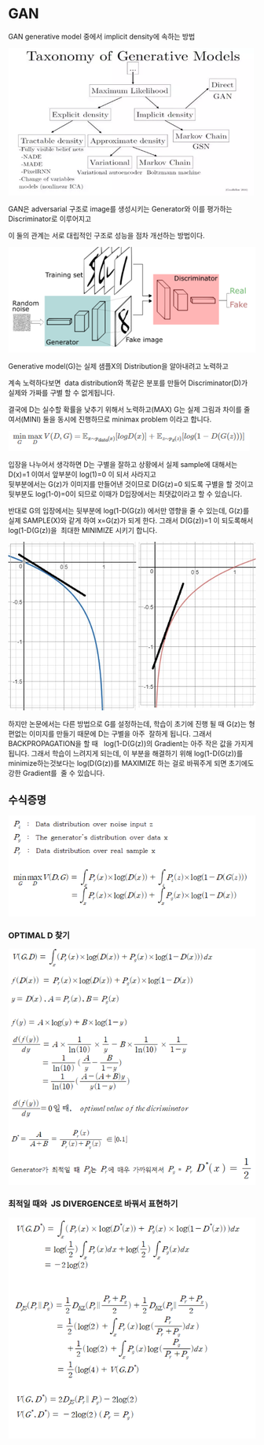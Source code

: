 # GAN
GAN generative model 중에서 implicit density에 속하는 방법

<img src="./img/GAN_TAXONOMY.png" width="500" height="300">

GAN은 adversarial 구조로 image를 생성시키는 Generator와 이를 평가하는 Discriminator로 이루어지고 

이 둘의 관계는 서로 대립적인 구조로 성능을 점차 개선하는 방법이다.

![](img/adversarial2.PNG)

Generative model(G)는 실제 샘플X의 Distribution을 알아내려고 노력하고 

계속 노력하다보면  data distribution와 똑같은 분포를 만들어 Discriminator(D)가 실제와 가짜를 구별 할 수 없게됩니다.

결국에  D는 실수할 확률을 낮추기 위해서 노력하고(MAX) G는 실제 그림과 차이를 줄여서(MINI) 둘을 동시에 진행하므로  minimax problem 이라고 합니다.

![](img/minimax.PNG)

입장을 나누어서 생각하면 D는 구별을 잘하고 상황에서 실제 sample에 대해서는 D(x)=1 이여서 앞부분이 log(1)=0 이 되서 사라지고  
뒷부분에서는 G(z)가 이미지를 만들어낸 것이므로 D(G(z)=0 되도록 구별을 할 것이고 뒷부분도 log(1-0)=0이 되므로 이때가 D입장에서는 최댓값이라고 할 수 있습니다.

반대로 G의 입장에서는 뒷부분에 log(1-D(G(z)) 에서만 영향을 줄 수 있는데, G(z)를 실제 SAMPLE(X)와 같게 하여 x=G(z)가 되게 한다.
그래서 D(G(z))=1 이 되도록해서 log(1-D(G(z))을  최대한 MINIMIZE 시키기 합니다.

![](img/log.jpg)

하지만 논문에서는 다른 방법으로 G를 설정하는데, 학습이 초기에 진행 될 때 G(z)는 형편없는 이미지를 만들기 때문에 D는 구별을 아주  잘하게 됩니다.
그래서 BACKPROPAGATION을 할 때   log(1-D(G(z))의 Gradient는 아주 작은 값을 가지게 됩니다. 그래서 학습이 느려지게 되는데,
이 부분을 해결하기 위해 log(1-D(G(z))를 minimize하는것보다는 log(D(G(z))를 MAXIMIZE 하는 걸로 바꿔주게 되면 초기에도 강한 Gradient를  줄 수 있습니다.   

## 수식증명
![](img/수식1.PNG)

### OPTIMAL D 찾기
![](img/수식2.PNG)

### 최적일 때와  JS DIVERGENCE로 바꿔서 표현하기
![](img/수식3.PNG)


